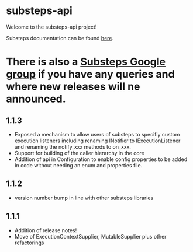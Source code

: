 substeps-api
============

Welcome to the substeps-api project!

Substeps documentation can be found [here](http://substeps.technophobia.com/ "Substeps documentation").  

There is also a [Substeps Google group](http://groups.google.com/group/substeps?hl=en-GB "Substeps Google group") if you have any queries and where new releases will ne announced.
=============

1.1.3
-----
* Exposed a mechanism to allow users of substeps to specifiy custom execution listeners including renaming INotifier to IExecutionListener and renaming the notify_xxx methods to on_xxx.
* Support for building of the caller hierarchy in the core
* Addition of api in Configuration to enable config properties to be added in code without needing an enum and properties file.

1.1.2
-----
* version number bump in line with other substeps libraries

1.1.1
-----
* Addition of release notes!
* Move of ExecutionContextSupplier, MutableSupplier plus other refactorings
